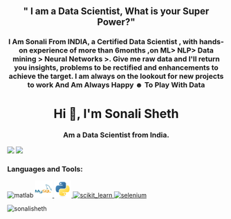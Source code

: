 <h2 align="center">" I am a Data Scientist, What is your Super Power?" </h1>
<h3 align="center">I Am Sonali From INDIA, a Certified Data Scientist , with hands-on experience of more than 6months ,on ML> NLP> Data mining > Neural Networks >.  Give me raw data and I'll return you insights, problems to be rectified and enhancements to achieve the target. I am always on the lookout for new projects to work And  Am Always Happy  ☻ To Play With Data</h3>
<h1 align="center">Hi 👋, I'm Sonali Sheth</h1>
<h3 align="center">Am a Data Scientist from India.</h3>

<p align="left"> <img src="https://komarev.com/ghpvc/?username= sonalisheth/> </p>

<p align="left"> <a href="https://github.com/ryo-ma/github-profile-trophy"><img src= "https://github-profile-trophy.vercel.app/?username=sonalisheth" /></a> </p>







<h3 align="left">Languages and Tools:</h3>
<p align="left <a href="https://www.mathworks.com/" target="_blank"> <img src="https://upload.wikimedia.org/wikipedia/commons/2/21/Matlab_Logo.png" alt="matlab" width="40" height="40"/> </a> <a href="https://www.mysql.com/" target="_blank"> <img src="https://raw.githubusercontent.com/devicons/devicon/master/icons/mysql/mysql-original-wordmark.svg" alt="mysql" width="40" height="40"/> </a> <a href="https://www.python.org" target="_blank"> <img src="https://raw.githubusercontent.com/devicons/devicon/master/icons/python/python-original.svg" alt="python" width="40" height="40"/> </a> <a href="https://scikit-learn.org/" target="_blank"> <img src="https://upload.wikimedia.org/wikipedia/commons/0/05/Scikit_learn_logo_small.svg" alt="scikit_learn" width="40" height="40"/> </a><a href="https://www.selenium.dev" target="_blank"> <img src="https://raw.githubusercontent.com/detain/svg-logos/780f25886640cef088af994181646db2f6b1a3f8/svg/selenium-logo.svg" alt="selenium" width="40" height="40"/> </a> </p>


<p><img align="left" src="https://github-readme-stats.vercel.app/api/top-langs?username=sonalisheth" alt="sonalisheth" /></p>

